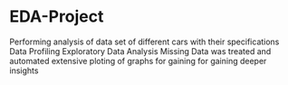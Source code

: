 # EDA-Project
Performing analysis of data set of different cars with their specifications 
Data Profiling 
Exploratory Data Analysis 
Missing Data was treated and automated 
extensive ploting of graphs for gaining for gaining deeper insights 

